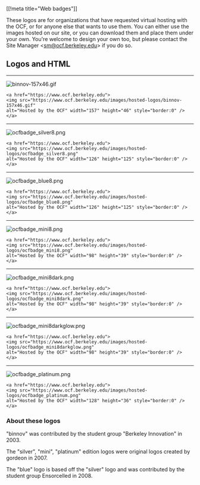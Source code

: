 [[!meta title="Web badges"]]

These logos are for organizations that have requested virtual hosting with the
OCF, or for anyone else that wants to use them. You can either use the images
hosted on our site, or you can download them and place them under your own.
You're welcome to design your own too, but please contact the Site Manager
&lt;<sm@ocf.berkeley.edu>&gt; if you do so.

## Logos and HTML

* * *

![binnov-157x46.gif](https://www.ocf.berkeley.edu/images/hosted-logos/binnov-157x46.gif)

    <a href="https://www.ocf.berkeley.edu">
    <img src="https://www.ocf.berkeley.edu/images/hosted-logos/binnov-157x46.gif"
    alt="Hosted by the OCF" width="157" height="46" style="border:0" />
    </a>

* * *

![ocfbadge_silver8.png](https://www.ocf.berkeley.edu/images/hosted-logos/ocfbadge_silver8.png)

    <a href="https://www.ocf.berkeley.edu">
    <img src="https://www.ocf.berkeley.edu/images/hosted-logos/ocfbadge_silver8.png"
    alt="Hosted by the OCF" width="126" height="125" style="border:0" />
    </a>

* * *

![ocfbadge_blue8.png](https://www.ocf.berkeley.edu/images/hosted-logos/ocfbadge_blue8.png)

    <a href="https://www.ocf.berkeley.edu">
    <img src="https://www.ocf.berkeley.edu/images/hosted-logos/ocfbadge_blue8.png"
    alt="Hosted by the OCF" width="126" height="125" style="border:0" />
    </a>

* * *

![ocfbadge_mini8.png](https://www.ocf.berkeley.edu/images/hosted-logos/ocfbadge_mini8.png)

    <a href="https://www.ocf.berkeley.edu">
    <img src="https://www.ocf.berkeley.edu/images/hosted-logos/ocfbadge_mini8.png"
    alt="Hosted by the OCF" width="98" height="39" style="border:0" />
    </a>

* * *

![ocfbadge_mini8dark.png](https://www.ocf.berkeley.edu/images/hosted-logos/ocfbadge_mini8dark.png)

    <a href="https://www.ocf.berkeley.edu">
    <img src="https://www.ocf.berkeley.edu/images/hosted-logos/ocfbadge_mini8dark.png"
    alt="Hosted by the OCF" width="98" height="39" style="border:0" />
    </a>

* * *

![ocfbadge_mini8darkglow.png](https://www.ocf.berkeley.edu/images/hosted-logos/ocfbadge_mini8darkglow.png)

    <a href="https://www.ocf.berkeley.edu">
    <img src="https://www.ocf.berkeley.edu/images/hosted-logos/ocfbadge_mini8darkglow.png"
    alt="Hosted by the OCF" width="98" height="39" style="border:0" />
    </a>

* * *

![ocfbadge_platinum.png](https://www.ocf.berkeley.edu/images/hosted-logos/ocfbadge_platinum.png)

    <a href="https://www.ocf.berkeley.edu">
    <img src="https://www.ocf.berkeley.edu/images/hosted-logos/ocfbadge_platinum.png"
    alt="Hosted by the OCF" width="128" height="36" style="border:0" />
    </a>

### About these logos

"binnov" was contributed by the student group "Berkeley Innovation" in 2003.

The "silver", "mini", "platinum" edition logos were original logos created by
gordeon in 2007.

The "blue" logo is based off the "silver" logo and was contributed by the student
group Ensorcelled in 2008.
